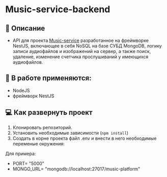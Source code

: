 # Music-service-backend 

## :scroll: Описание

- API для проекта [Music-service](https://github.com/EugeneCod/Music-service-frontend) разработанное на фреймворке NestJS, 
включающее в себя NoSQL на базе СУБД MongoDB, логику записи аудиофайлов и изображений на сервер, а также поиск, удаление, изменение счетчика прослушиваний у имеющихся аудиофайлов.

## :toolbox: В работе применяются:

- NodeJS
- фреймворк NestJS

## :computer: Как развернуть проект

1. Клонировать репозиторий.
2. Установить необходимые зависимости (`npm install`)
3. Создать в корне проекта файл .env и внести в него необходимые переменые окружения:

Для примера:
- PORT= "5000"
- MONGO_URL= "mongodb://localhost:27017/music-platform"

